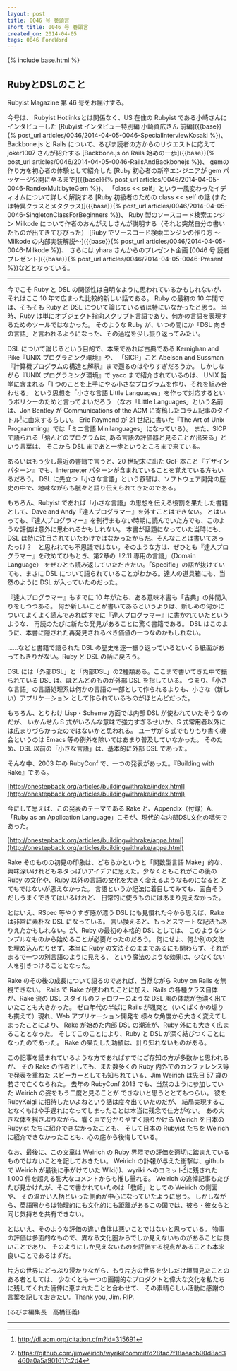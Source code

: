 ```yaml
---
layout: post
title: 0046 号 巻頭言
short_title: 0046 号 巻頭言
created_on: 2014-04-05
tags: 0046 ForeWord
---
```

{% include base.html %}


## RubyとDSLのこと

Rubyist Magazine 第 46 号をお届けする。

今号は、
Rubyist Hotlinksとは関係なく、US 在住の Rubyist である小崎さんにインタビューした
[Rubyist インタビュー特別編 小崎資広さん 前編]({{base}}{% post_url articles/0046/2014-04-05-0046-SpecialInterviewKosaki %})、
Backbone.js と Rails について、るびま読者の方からのリクエストに応えて joker1007 さんが紹介する
[Backbone.js on Rails 始めの一歩]({{base}}{% post_url articles/0046/2014-04-05-0046-RailsAndBackbonejs %})、
gemの作り方を初心者の体験として紹介した
[Ruby 初心者の新卒エンジニアが gem パッケージ公開に至るまで]({{base}}{% post_url articles/0046/2014-04-05-0046-RandexMultibyteGem %})、
「class &lt;&lt; self」という一風変わったイディオムについて詳しく解説する
[Ruby 初級者のための class << self の話 (または特異クラスとメタクラス)]({{base}}{% post_url articles/0046/2014-04-05-0046-SingletonClassForBeginners %})、
Ruby 製のソースコード検索エンジン Milkode について作者のおんがえしさんが説明する（それと突然自分の書いたものが出てきてびびった）
[Ruby でソースコード検索エンジンの作り方 〜Milkode の内部実装解説〜]({{base}}{% post_url articles/0046/2014-04-05-0046-Milkode %})、
さらには yhara さんからのプレゼント企画
[0046 号 読者プレゼント]({{base}}{% post_url articles/0046/2014-04-05-0046-Present %})などとなっている。

----

今でこそ Ruby と DSL の関係性は自明なように思われているかもしれないが、それはここ 10 年で広まった比較的新しい話である。
Ruby の最初の 10 年間では、そもそも Ruby と DSL について論じている者は特にいなかったと思う。
当時、Ruby は単にオブジェクト指向スクリプト言語であり、何かの言語を表現するためのツールではなかった。
そのような Ruby が、いつの間にか「DSL 向きの言語」と言われるようになった、その過程を少し振り返ってみたい。

DSL について論じるという目的で、本来であれば古典である Kernighan and Pike『UNIX プログラミング環境』や、
「SICP」こと Abelson and Sussman『計算機プログラムの構造と解釈』まで遡るのはやりすぎだろうか。
しかしながら『UNIX プログラミング環境』で yacc まで紹介されているのは、
UNIX 哲学に含まれる「1 つのことを上手にやる小さなプログラムを作り、それを組み合わせる」
という思想を「小さな言語 Little Languages」を作って対応するというポリシーのためと言ってよいだろう
（なお「Little Languages」という名前は、Jon Bentley が Communications of the ACM に寄稿したコラム記事のタイトル[^1]に由来するらしい。
Eric Raymond が 21 世紀に書いた『The Art of Unix Programming』では「ミニ言語 Minilanguages」になっている）。
また、SICP で語られる「殆んどのプログラムは, ある言語の評価器と見ることが出来る」という言葉は、
そこから DSL まであと一歩というところまで来ている。

あるいはもう少し最近の書籍で言うと、20 世紀末に出た GoF 本こと『デザインパターン』でも、Interpreter パターンが含まれていることを覚えている方もいるだろう。
DSL に先立つ「小さな言語」という叡智は、ソフトウェア開発の歴史の中で、地味ながらも脈々と語り伝えられてきたのである。

もちろん、Rubyist であれば「小さな言語」の思想を伝える役割を果たした書籍として、Dave and Andy『達人プログラマー』を外すことはできない。
とはいっても、『達人プログラマー』を刊行まもない時期に読んでいた方でも、このような評価は意外に思われるかもしれない。
本書が話題になっていた当時にも、DSL は特に注目されていたわけではなかったからだ。そんなことは書いてあったっけ？　と思われても不思議ではない。そのような方は、ぜひとも『達人プログラマー』を改めてひもとき、第2章の「2.11 専用の言語」（Domain Language）
をぜひとも読み返していただきたい。「Specific」の語が抜けていても、まさに DSL について語られていることがわかる。達人の道具箱にも、当然のように DSL が入っていたのだった。

『達人プログラマー』もすでに 10 年がたち、ある意味本書も「古典」の仲間入りをしつつある。
何か新しいことが書いてあるというよりは、新しめの何かについてよくよく読んでみればすでに『達人プログラマー』に書かれていたというような、
再読のたびに新たな発見があることに驚く書籍である。
DSL はこのように、本書に隠された再発見されるべき価値の一つなのかもしれない。

……などと書籍で語られた DSL の歴史を逐一振り返っているといくら紙面があってもきりがない。Ruby と DSL の話に戻ろう。

DSL には「外部DSL」と「内部DSL」の2種類ある。ここまで書いてきた中で振られている DSL は、ほとんどのものが外部 DSL を指している。
つまり、「小さな言語」の言語処理系は何かの言語の一部として作られるよりも、小さな（新しい）アプリケーション
として作られているものがほとんどだった。

もちろん、とりわけ Lisp・Scheme 方面では内部 DSL が使われていたそうなのだが、
いかんせん S 式がいろんな意味で強力すぎるせいか、S 式常用者以外には広まりづらかったのではないかと思われる。
ユーザが S 式でもりもり書く機会というのは Emacs 等の例外を除いてはあまり普及していなかった。
そのため、DSL 以前の「小さな言語」は、基本的に外部 DSL であった。

そんな中、2003 年の RubyConf で、一つの発表があった。『Building with Rake』である。

[http://onestepback.org/articles/buildingwithrake/index.html](http://onestepback.org/articles/buildingwithrake/index.html)

今にして思えば、この発表のテーマである Rake と、Appendix（付録）A、「Ruby as an Application Language」こそが、現代的な内部DSL文化の嚆矢であった。

[http://onestepback.org/articles/buildingwithrake/appa.html](http://onestepback.org/articles/buildingwithrake/appa.html)

Rake そのものの初見の印象は、どちらかというと「関数型言語 Make」的な、
興味深いけれどもネタっぽいアイデアに思えた。少なくともこれがこの後の
Ruby の文化や、Ruby 以外の言語の文化を大きく変えるようなものになると
とてもではないが思えなかった。
言語というか記法に着目してみても、面白そうだしうまくできてはいるけれど、
日常的に使うものにはあまり見えなかった。

とはいえ、RSpec 等やりすぎ感が漂う DSL にも見慣れた今から思えば、Rake は非常に素朴な DSL になっている。
言い換えると、もっとスマートな記法もありえたかもしれない。が、Ruby の最初の本格的 DSL としては、
このようなシンプルなものから始めることが必要だったのだろう。
何にせよ、何か別の文法を埋め込んだりせず、本当に Ruby の文法そのままであるにも関わらず、それがまるで一つの別言語のように見える、
という魔法のような効果は、少なくない人を引きつけることとなった。

Rake のその後の成長について語るのであれば、当然ながら Ruby on Rails を無視できない。
Rails で Rake が使われたことに加え、Rails の各種クラス自体が、Rake 流の DSL スタイルのフォロワーのような
DSL 風の体裁が色濃く出ていたことも大きかった。
ゼロ年代の半ばに Rails が颯爽と（いくばくかの煽りも携えて）現れ、Web アプリケーション開発を
様々な角度から大きく変えてしまったことにより、
Rake が始めた内部 DSL の潮流が、Ruby 外にも大きく広まることとなった。
そしてこのことにより、Ruby と DSL が深く結びつくことになったのであった。
Rake の果たした功績は、計り知れないものがある。

この記事を読まれているような方であればすでにご存知の方が多数かと思われるが、
その Rake の作者としても、また数多くの Ruby 内外でのカンファレンス等で発表を重ねた
スピーカーとしても知られている、Jim Weirich は先日 57 歳の若さで亡くなられた。
去年の RubyConf 2013 でも、当然のように参加していた Weirich の姿をもう二度と見ることが
できないと思うととてもつらい。
彼を RubyKaigi に招待したいよねという話は度々出ていたのだが、
結局実現することなくもはや手遅れになってしまったことは本当に残念で仕方がない。
あの大きな体を揺さぶりながら、響く声で分かりやすく語りかける Weirich を日本の Rubyist たちに紹介できなかったことも、
そして日本の Rubyist たちを Weirich に紹介できなかったことも、心の底から後悔している。

なお、最後に、この文章は Weirich の Ruby 界隈での評価を適切に踏まえているものではないことを記しておきたい。
Weirich の訃報が与えた衝撃は、github で Weirich が最後に手がけていた Wiki(!)、wyriki へのコミット[^2]に残された 1,000 件を超える膨大なコメントからも推し量れる。
Weirich の追悼記事もたびたび見かけたが、そこで書かれていたのは「教師」としての Weirich の側面や、
その温かい人柄といった側面が中心になっていたように思う。
しかしながら、英語圏からは物理的にも文化的にも距離があるこの国では、彼ら・彼女らと同じ気持ちを共有できない。

とはいえ、そのような評価の違い自体は悪いことではないと思っている。
物事の評価は多面的なもので、異なる文化圏からでしか見えないものがあることは良いことであり、
そのようにしか見えないものを評価する視点があることも本来良いことであるはずだ。

片方の世界にどっぷり浸かりながら、もう片方の世界を少しだけ垣間見たことのある者としては、
少なくとも一つの画期的なプロダクトと偉大な文化を私たちに残してくれた僥倖に恵まれたことと合わせて、
その素晴らしい活動に感謝の言葉を記しておきたい。Thank you, Jim. RIP.

(るびま編集長　高橋征義)

----

[^1]: http://dl.acm.org/citation.cfm?id=315691
[^2]: https://github.com/jimweirich/wyriki/commit/d28fac7f18aeacb00d8ad3460a0a5a901617c2d4
